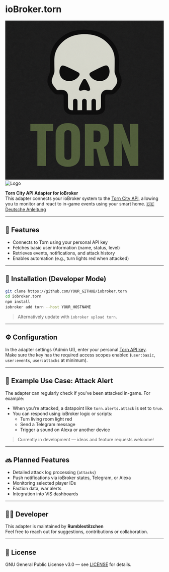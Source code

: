 # ioBroker.torn
![Adapter Icon](./torn.png)
![Logo](https://www.torn.com/favicon.ico)

**Torn City API Adapter for ioBroker**  
This adapter connects your ioBroker system to the [Torn City API](https://www.torn.com/api.html), allowing you to monitor and react to in-game events using your smart home.
[🇩🇪 Deutsche Anleitung](doc/de/README.md)

---

## 🔧 Features

- Connects to Torn using your personal API key
- Fetches basic user information (name, status, level)
- Retrieves events, notifications, and attack history
- Enables automation (e.g., turn lights red when attacked)

---

## 🚀 Installation (Developer Mode)

```bash
git clone https://github.com/YOUR_GITHUB/iobroker.torn
cd iobroker.torn
npm install
iobroker add torn --host YOUR_HOSTNAME
```

> Alternatively update with `iobroker upload torn`.

---

## ⚙️ Configuration

In the adapter settings (Admin UI), enter your personal [Torn API key](https://www.torn.com/preferences.php?tab=api).  
Make sure the key has the required access scopes enabled (`user:basic`, `user:events`, `user:attacks` at minimum).

---

## 📡 Example Use Case: Attack Alert

The adapter can regularly check if you've been attacked in-game. For example:

- When you're attacked, a datapoint like `torn.alerts.attack` is set to `true`.
- You can respond using ioBroker logic or scripts:
  - Turn living room light red
  - Send a Telegram message
  - Trigger a sound on Alexa or another device

> Currently in development — ideas and feature requests welcome!

---

## 🔜 Planned Features

- Detailed attack log processing (`attacks`)
- Push notifications via ioBroker states, Telegram, or Alexa
- Monitoring selected player IDs
- Faction data, war alerts
- Integration into VIS dashboards

---

## 🧙‍♂️ Developer

This adapter is maintained by **Rumblestilzchen**  
Feel free to reach out for suggestions, contributions or collaboration.

---

## 📜 License

GNU General Public License v3.0 — see [LICENSE](LICENSE) for details.
